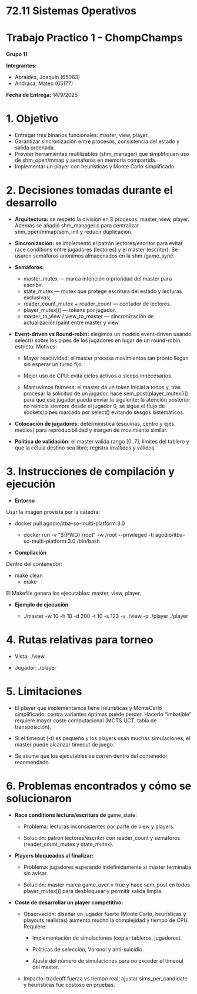 # **72.11 Sistemas Operativos**

# Trabajo Practico 1 \- ChompChamps

**Grupo 11**

 **Integrantes:** 

- Abraldes, Joaquin (65063)  
- Andraca, Mateo (65177)

 **Fecha de Entrega:** 14/9/2025

# 

# 1\. Objetivo

* Entregar tres binarios funcionales: master, view, player.  
* Garantizar sincronización entre procesos, consistencia del estado y salida ordenada.  
* Proveer herramientas reutilizables (shm\_manager) que simplifiquen uso de shm\_open/mmap y semáforos en memoria compartida.  
* Implementar un player con heurísticas y Monte Carlo simplificado.

# 2\. Decisiones tomadas durante el desarrollo

* **Arquitectura:** se respetó la división en 3 procesos: master, view, player. Además se añadió shm\_manager.c para centralizar shm\_open/mmap/sem\_init y reducir duplicación.

* **Sincronización:** se implementó el patrón lectores/escritor para evitar race conditions entre jugadores (lectores) y el master (escritor). Se usaron semáforos anónimos almacenados en la shm /game\_sync.

* **Semáforos:**

  - master\_mutex — marca intención o prioridad del master para escribir.  
  - state\_mutex — mutex que protege escritura del estado y lecturas exclusivas;  
  - reader\_count\_mutex \+ reader\_count — contador de lectores.  
  - player\_mutex\[i\] — tokens por jugador.  
  - master\_to\_view / view\_to\_master — sincronización de actualización/paint entre master y view.

* **Event-driven vs Round-robin:** elegimos un modelo event-driven usando select() sobre los pipes de los jugadores en lugar de un round-robin estricto. Motivos:

  - Mayor reactividad: el master procesa movimientos tan pronto llegan sin esperar un turno fijo.

  - Mejor uso de CPU: evita ciclos activos o sleeps innecesarios.

  - Mantuvimos fairness: el master da un token inicial a todos y, tras procesar la solicitud de un jugador, hace sem\_post(player\_mutex\[i\]) para que ese jugador pueda enviar la siguiente; la atención posterior no reinicia siempre desde el jugador 0, se sigue el flujo de sockets/pipes marcado por select() evitando sesgos sistemáticos.

* **Colocación de jugadores:** determinística (esquinas, centro y ejes medios) para reproducibilidad y margen de movimiento similar.

* **Política de validación:** el master valida rango \[0..7\], límites del tablero y que la célula destino sea libre; registra inválidos y válidos.

# 3\. Instrucciones de compilación y ejecución

* **Entorno** 


Usar la imagen provista por la cátedra:

- docker pull agodio/itba-so-multi-platform:3.0  
    
  - docker run \-v "${PWD}:/root" \-w /root \--privileged \-ti agodio/itba-so-multi-platform:3.0 /bin/bash  
      
* **Compilación**


Dentro del contenedor:

- make clean  
  - make  
    

El Makefile genera los ejecutables: master, view, player.

* **Ejemplo de ejecución**  
    
  - ./master \-w 10 \-h 10 \-d 200 \-t 10 \-s 123 \-v ./view \-p ./player ./player  
    

# 4\. Rutas relativas para torneo

* Vista: ./view

* Jugador: ./player

# 5\. Limitaciones

* El player que implementamos tiene heurísticas y MonteCarlo simplificado; contra variantes óptimas puede perder. Hacerlo “imbatible” requiere mayor coste computacional (MCTS UCT, tabla de transposición).

* Si el timeout (-t) es pequeño y los players usan muchas simulaciones, el master puede alcanzar timeout de juego.

* Se asume que los ejecutables se corren dentro del contenedor recomendado.

# 6\. Problemas encontrados y cómo se solucionaron  

* **Race conditions lectura/escritura de** game\_state:

  - Problema: lecturas inconsistentes por parte de view y players.

  - Solución: patrón lectores/escritor con reader\_count y semáforos (reader\_count\_mutex y state\_mutex).

* **Players bloqueados al finalizar:**

  - Problema: jugadores esperando indefinidamente si master terminaba sin avisar.

  - Solución: master marca game\_over \= true y hace sem\_post en todos player\_mutex\[i\] para desbloquear y permitir salida limpia.

* **Coste de desarrollar un player competitivo:**

  - Observación: diseñar un jugador fuerte (Monte Carlo, heurísticas y playouts realistas) aumentó mucho la complejidad y tiempo de CPU. Requiere:

    * Implementación de simulaciones (copiar tableros, jugadores).

    * Políticas de selección, Voronoi y anti-suicidio.

    * Ajuste del número de simulaciones para no exceder el timeout del master.

  - Impacto: tradeoff fuerza vs tiempo real; ajustar sims\_per\_candidate y heurísticas fue costoso en pruebas.
